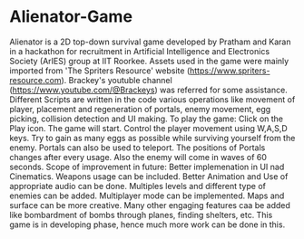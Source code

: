 # Alienator-Game
Alienator is a 2D top-down survival game developed by Pratham and Karan in a hackathon for recruitment in Artificial Intelligence and Electronics Society (ArIES) group at IIT Roorkee.
Assets used in the game were mainly imported from 'The Spriters Resource' website (https://www.spriters-resource.com). 
Brackey's youtuble channel (https://www.youtube.com/@Brackeys) was referred for some assistance. 
Different Scripts are written in the code various operations like movement of player, placement and regeneration of portals, enemy movement, egg picking, collision detection and UI making. 
To play the game: Click on the Play icon. The game will start. 
Control the player movement using W,A,S,D keys. Try to gain as many eggs as possible while surviving yourself from the enemy.
Portals can also be used to teleport. The positions of Portals changes after every usage.
Also the enemy will come in waves of 60 seconds. 
Scope of improvement in future: Better implemenation in UI nad Cinematics. Weapons usage can be included. Better Animation and Use of appropriate audio can be done. Multiples levels and different type of enemies can be added. Multiplayer mode can be implemented. Maps and surface can be more creative. Many other engaging features caa be added like bombardment of bombs through planes, finding shelters, etc.
This game is in developing phase, hence much more work can be done in this. 
